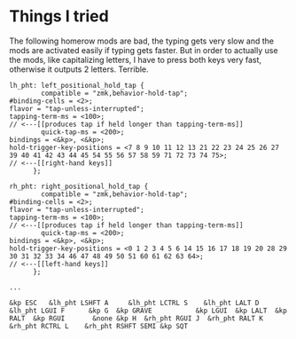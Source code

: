# Things I tried
The following homerow mods are bad, the typing gets very slow and the mods are activated easily if typing gets faster.
But in order to actually use the mods, like capitalizing letters, I have to press both keys very fast, otherwise it
outputs 2 letters. Terrible.
```
lh_pht: left_positional_hold_tap {
        compatible = "zmk,behavior-hold-tap";
#binding-cells = <2>;
flavor = "tap-unless-interrupted";
tapping-term-ms = <100>;
// <---[[produces tap if held longer than tapping-term-ms]]
        quick-tap-ms = <200>;
bindings = <&kp>, <&kp>;
hold-trigger-key-positions = <7 8 9 10 11 12 13 21 22 23 24 25 26 27 39 40 41 42 43 44 45 54 55 56 57 58 59 71 72 73 74 75>;
// <---[[right-hand keys]]
      };

rh_pht: right_positional_hold_tap {
        compatible = "zmk,behavior-hold-tap";
#binding-cells = <2>;
flavor = "tap-unless-interrupted";
tapping-term-ms = <100>;
// <---[[produces tap if held longer than tapping-term-ms]]
        quick-tap-ms = <200>;
bindings = <&kp>, <&kp>;
hold-trigger-key-positions = <0 1 2 3 4 5 6 14 15 16 17 18 19 20 28 29 30 31 32 33 34 46 47 48 49 50 51 60 61 62 63 64>;
// <---[[left-hand keys]]
      };
      
...

&kp ESC   &lh_pht LSHFT A     &lh_pht LCTRL S    &lh_pht LALT D    &lh_pht LGUI F      &kp G  &kp GRAVE           &kp LGUI  &kp LALT  &kp RALT  &kp RGUI       &none &kp H  &rh_pht RGUI J  &rh_pht RALT K     &rh_pht RCTRL L    &rh_pht RSHFT SEMI &kp SQT

```